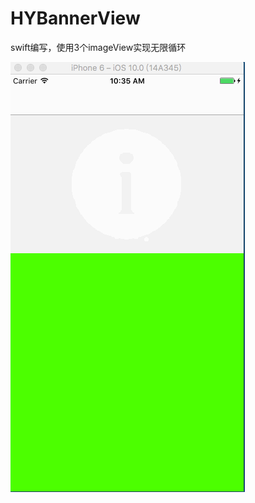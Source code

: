 # HYBannerView
swift编写，使用3个imageView实现无限循环

![](https://raw.githubusercontent.com/huxiaoyang/HYBannerView/master/banner.gif)
